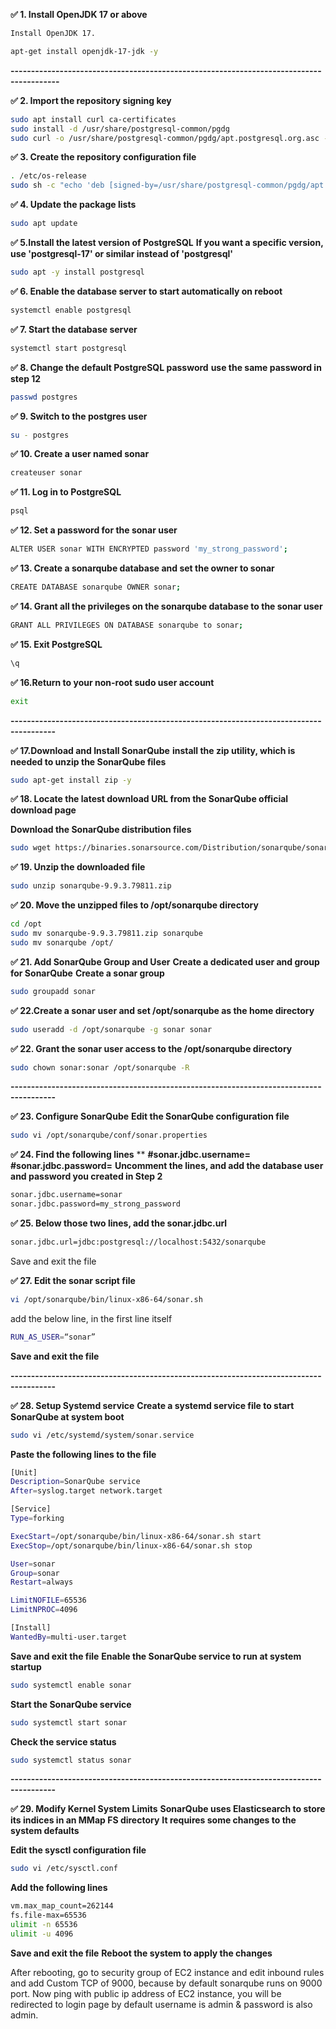**✅ 1. Install OpenJDK 17 or above**

```bash
Install OpenJDK 17.

apt-get install openjdk-17-jdk -y
```

**----------------------------------------------------------------------------------------**

**✅ 2. Import the repository signing key**
```bash
sudo apt install curl ca-certificates
sudo install -d /usr/share/postgresql-common/pgdg
sudo curl -o /usr/share/postgresql-common/pgdg/apt.postgresql.org.asc --fail https://www.postgresql.org/media/keys/ACCC4CF8.asc
```
 
**✅ 3. Create the repository configuration file**

```bash
. /etc/os-release
sudo sh -c "echo 'deb [signed-by=/usr/share/postgresql-common/pgdg/apt.postgresql.org.asc] https://apt.postgresql.org/pub/repos/apt $VERSION_CODENAME-pgdg main' > /etc/apt/sources.list.d/pgdg.list"
```

**✅ 4. Update the package lists**
```bash
sudo apt update
```

**✅ 5.Install the latest version of PostgreSQL**
 **If you want a specific version, use 'postgresql-17' or similar instead of 'postgresql'**
```bash
sudo apt -y install postgresql
```

**✅ 6. Enable the database server to start automatically on reboot**
```bash
systemctl enable postgresql
```
**✅ 7. Start the database server**
```bash
systemctl start postgresql
```
**✅ 8. Change the default PostgreSQL password**
**use the same password in step 12**
```bash
passwd postgres
```
**✅ 9. Switch to the postgres user**
```bash
su - postgres
```
**✅ 10. Create a user named sonar**
```bash
createuser sonar
```
**✅ 11. Log in to PostgreSQL**
```bash
psql
```
**✅ 12. Set a password for the sonar user**
```bash
ALTER USER sonar WITH ENCRYPTED password 'my_strong_password';
```
**✅ 13. Create a sonarqube database and set the owner to sonar**
```bash
CREATE DATABASE sonarqube OWNER sonar;
```
**✅ 14. Grant all the privileges on the sonarqube database to the sonar user**
```bash
GRANT ALL PRIVILEGES ON DATABASE sonarqube to sonar;
```
**✅ 15. Exit PostgreSQL**
```bash
\q
```
**✅ 16.Return to your non-root sudo user account**
```bash
exit
```
**---------------------------------------------------------------------------------------**


**✅ 17.Download and Install SonarQube**
  **install the zip utility, which is needed to unzip the SonarQube files**
```bash
sudo apt-get install zip -y
```
 **✅ 18. Locate the latest download URL from the SonarQube official download page**

**Download the SonarQube distribution files**
```bash
sudo wget https://binaries.sonarsource.com/Distribution/sonarqube/sonarqube-9.9.3.79811.zip
```
**✅ 19. Unzip the downloaded file**
```bash
sudo unzip sonarqube-9.9.3.79811.zip
```
**✅ 20. Move the unzipped files to /opt/sonarqube directory**
```bash
cd /opt
sudo mv sonarqube-9.9.3.79811.zip sonarqube
sudo mv sonarqube /opt/
```
**✅ 21. Add SonarQube Group and User**
**Create a dedicated user and group for SonarQube**
**Create a sonar group**
```bash
sudo groupadd sonar
```
**✅ 22.Create a sonar user and set /opt/sonarqube as the home directory**
```bash
sudo useradd -d /opt/sonarqube -g sonar sonar
```
**✅ 22. Grant the sonar user access to the /opt/sonarqube directory**
```bash
sudo chown sonar:sonar /opt/sonarqube -R
```

**---------------------------------------------------------------------------------------**

**✅ 23. Configure SonarQube**
 **Edit the SonarQube configuration file**
```bash
sudo vi /opt/sonarqube/conf/sonar.properties
```
**✅ 24. Find the following lines**
**
**#sonar.jdbc.username=**
**#sonar.jdbc.password=**
**Uncomment the lines, and add the database user and password you created in Step 2**
```bash
sonar.jdbc.username=sonar
sonar.jdbc.password=my_strong_password
```
**✅ 25. Below those two lines, add the sonar.jdbc.url**
```bash
sonar.jdbc.url=jdbc:postgresql://localhost:5432/sonarqube
```
Save and exit the file


**✅ 27. Edit the sonar script file**
```bash
vi /opt/sonarqube/bin/linux-x86-64/sonar.sh
```
add the below line, in the first line itself
```bash
RUN_AS_USER=“sonar”
```


**Save and exit the file**


**---------------------------------------------------------------------------------------**

**✅ 28. Setup Systemd service**
 **Create a systemd service file to start SonarQube at system boot**
```bash
sudo vi /etc/systemd/system/sonar.service
```

**Paste the following lines to the file**
```bash
[Unit]
Description=SonarQube service
After=syslog.target network.target

[Service]
Type=forking

ExecStart=/opt/sonarqube/bin/linux-x86-64/sonar.sh start
ExecStop=/opt/sonarqube/bin/linux-x86-64/sonar.sh stop

User=sonar
Group=sonar
Restart=always

LimitNOFILE=65536
LimitNPROC=4096

[Install]
WantedBy=multi-user.target
```
**Save and exit the file**
**Enable the SonarQube service to run at system startup**
```bash
sudo systemctl enable sonar
 ```
**Start the SonarQube service**
```bash
sudo systemctl start sonar
```
**Check the service status**
```bash
sudo systemctl status sonar
```
**---------------------------------------------------------------------------------------**

**✅ 29. Modify Kernel System Limits**
**SonarQube uses Elasticsearch to store its indices in an MMap FS directory**
**It requires some changes to the system defaults**

 **Edit the sysctl configuration file**
```bash
sudo vi /etc/sysctl.conf
```
**Add the following lines**
```bash
vm.max_map_count=262144
fs.file-max=65536
ulimit -n 65536
ulimit -u 4096
```
**Save and exit the file**
**Reboot the system to apply the changes**


After rebooting, go to security group of EC2 instance and edit inbound rules and add Custom TCP of 9000, 
because by default sonarqube runs on 9000 port. 
Now ping with public ip address of EC2 instance,
you will be redirected to login page
by default username is admin & password is also admin.
